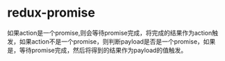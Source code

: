 # redux-promise

如果action是一个promise,则会等待promise完成，将完成的结果作为action触发，如果action不是一个promise，则判断payload是否是一个promise，如果是，等待promise完成，然后将得到的结果作为payload的值触发。